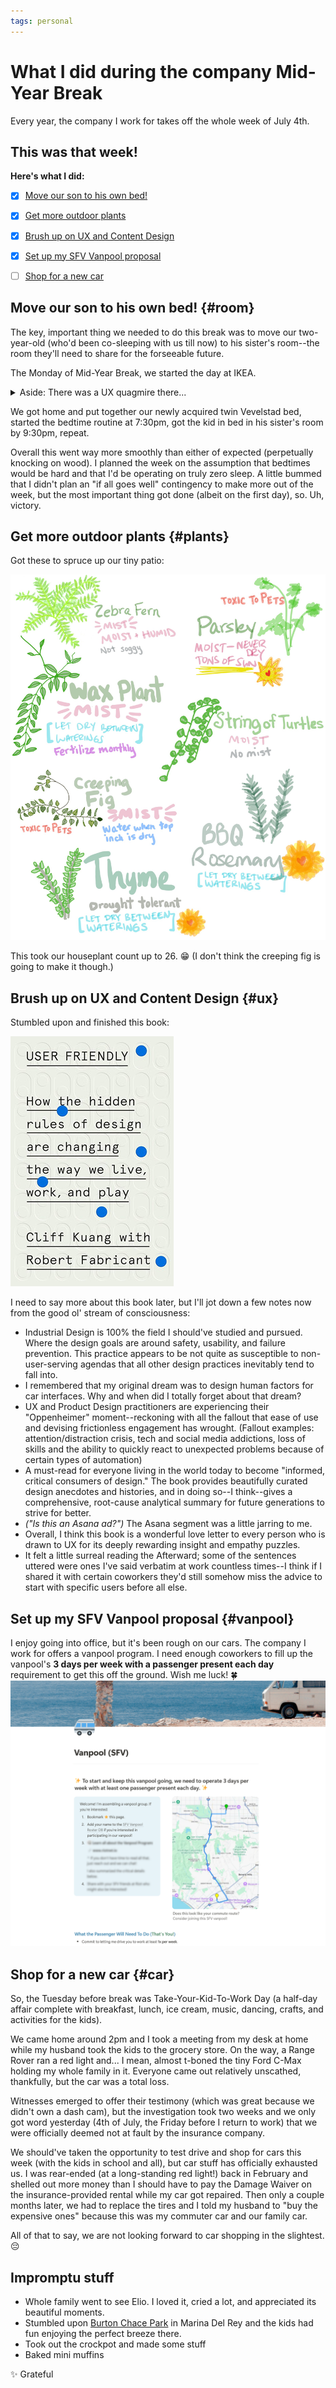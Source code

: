 ```yaml
---
tags: personal
---
```


# What I did during the company Mid-Year Break

Every year, the company I work for takes off the whole week of July 4th. 

This was that week! 
---

**Here's what I did:**

* [x] [Move our son to his own bed!](#room)
* [x] [Get more outdoor plants](#plants)
* [x] [Brush up on UX and Content Design](#ux)
* [x] [Set up my SFV Vanpool proposal](#vanpool)
* [ ] [Shop for a new car](#car)


## Move our son to his own bed! {#room}

The key, important thing we needed to do this break was to move our two-year-old (who'd been co-sleeping with us till now) to his sister's room--the room they'll need to share for the forseeable future. 

The Monday of Mid-Year Break, we started the day at IKEA. 

<details>
<summary>Aside: There was a UX quagmire there...</summary>
<p>We ended up waiting 2 hours to receive the Click-to-Collect order I placed days earlier.</p>

Problems: 
<ul>
<li>Vestigial prearranged pickup time placed with the order</li>
<li>Messaging that strung us along for hours that our order would be ready shortly</li>
<li>Reassurance from employees in person that everything was in order</li>
<li>At the near-two hour mark: a different shift of confused employees root-caused the issue as us failing to responding to texts (so they thought we had "left" even though we were sitting in the waiting room)</li>
<li>Those aforementioned text messages kept thanking us for our patience and assuring us that our order would be ready soon, with no indication of needing or expecting a reply:<br> <img src="/img/posts/2025/ikea-click-to-collect-texts.jpg" alt="IKEA Click to Collect Messaging going from 11:17am till 1pm">
</li>
</ul>
</details>

We got home and put together our newly acquired twin Vevelstad bed, started the bedtime routine at 7:30pm, got the kid in bed in his sister's room by 9:30pm, repeat. 

Overall this went way more smoothly than either of expected (perpetually knocking on wood). I planned the week on the assumption that bedtimes would be hard and that I'd be operating on truly zero sleep. A little bummed that I didn't plan an "if all goes well" contingency to make more out of the week, but the most important thing got done (albeit on the first day), so. Uh, victory.


## Get more outdoor plants {#plants}
Got these to spruce up our tiny patio: 

![Watering guide for all my new plants: Misting and humidity for the creeping fig, wax plant, and zebra fern. Constant mosture for the parsley. Allow the english thyme and bbq rosemary to dry out completely between waterings.](/img/posts/2025/apruchnicki-new-2025-plants.png)

This took our houseplant count up to 26. 😁
(I don't think the creeping fig is going to make it though.)

## Brush up on UX and Content Design {#ux}
Stumbled upon and finished this book: 

[![User Friendly: How the hidden rules of design are changing the way we live, work, and play](/img/posts/2025/user-friendly-kuang-fabricant.jpg)](https://www.mcdbooks.com/books/user-friendly)

I need to say more about this book later, but I'll jot down a few notes now from the good ol' stream of consciousness: 
- Industrial Design is 100% the field I should've studied and pursued. Where the design goals are around safety, usability, and failure prevention. This practice appears to be not quite as susceptible to non-user-serving agendas that all other design practices inevitably tend to fall into. 
- I remembered that my original dream was to design human factors for car interfaces. Why and when did I totally forget about that dream? 
- UX and Product Design practitioners are experiencing their "Oppenheimer" moment--reckoning with all the fallout that ease of use and devising frictionless engagement has wrought. (Fallout examples: attention/distraction crisis, tech and social media addictions, loss of skills and the ability to quickly react to unexpected problems because of certain types of automation)
- A must-read for everyone living in the world today to become "informed, critical consumers of design." The book provides beautifully curated design anecdotes and histories, and in doing so--I think--gives a comprehensive, root-cause analytical summary for future generations to strive for better. 
- *("Is this an Asana ad?")* The Asana segment was a little jarring to me.
- Overall, I think this book is a wonderful love letter to every person who is drawn to UX for its deeply rewarding insight and empathy puzzles.
- It felt a little surreal reading the Afterward; some of the sentences uttered were ones I've said verbatim at work countless times--I think if I shared it with certain coworkers they'd still somehow miss the advice to start with specific users before all else.

## Set up my SFV Vanpool proposal {#vanpool}
I enjoy going into office, but it's been rough on our cars. The company I work for offers a vanpool program. I need enough coworkers to fill up the vanpool's **3 days per week with a passenger present each day** requirement to get this off the ground. Wish me luck! 🍀 
![Preview of my vanpool proposal](/img/posts/2025/vanpool.png)


## Shop for a new car {#car}
So, the Tuesday before break was Take-Your-Kid-To-Work Day (a half-day affair complete with breakfast, lunch, ice cream, music, dancing, crafts, and activities for the kids). 

We came home around 2pm and I took a meeting from my desk at home while my husband took the kids to the grocery store. On the way, a Range Rover ran a red light and... I mean, almost t-boned the tiny Ford C-Max holding my whole family in it. Everyone came out relatively unscathed, thankfully, but the car was a total loss. 

Witnesses emerged to offer their testimony (which was great because we didn't own a dash cam), but the investigation took two weeks and we only got word yesterday (4th of July, the Friday before I return to work) that we were officially deemed not at fault by the insurance company. 

We should've taken the opportunity to test drive and shop for cars this week (with the kids in school and all), but car stuff has officially exhausted us. I was rear-ended (at a long-standing red light!) back in February and shelled out more money than I should have to pay the Damage Waiver on the insurance-provided rental while my car got repaired. Then only a couple months later, we had to replace the tires and I told my husband to "buy the expensive ones" because this was my commuter car and our family car. 

All of that to say, we are not looking forward to car shopping in the slightest. 😔

## Impromptu stuff
* Whole family went to see Elio. I loved it, cried a lot, and appreciated its beautiful moments.
* Stumbled upon [Burton Chace Park](https://beaches.lacounty.gov/burton-chace-park/) in Marina Del Rey and the kids had fun enjoying the perfect breeze there. 
* Took out the crockpot and made some stuff
* Baked mini muffins 

✨ Grateful